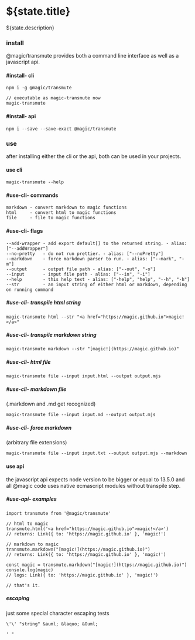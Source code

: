 # ${state.title}

<GitBadges project="@magic/transmute"></GitBadges>

${state.description}

### install

@magic/transmute provides both a command line interface as well as a javascript api.

#### #install- cli

```
npm i -g @magic/transmute

// executable as magic-transmute now
magic-transmute
```

#### #install- api

`npm i --save --save-exact @magic/transmute`

### use

after installing either the cli or the api,
both can be used in your projects.

#### use cli

`magic-transmute --help`

#### #use-cli- commands

```
markdown - convert markdown to magic functions
html     - convert html to magic functions
file     - file to magic functions
```

#### #use-cli- flags

```
--add-wrapper - add export default[] to the returned string. - alias: ["--addWrapper"]
--no-pretty   - do not run prettier. - alias: ["--noPretty"]
--markdown    - force markdown parser to run. - alias: ["--mark", "-m"]
--output      - output file path - alias: ["--out", "-o"]
--input       - input file path - alias: ["--in", "-i"]
--help        - this help text - alias: ["-help", "help", "--h", "-h"]
--str         - an input string of either html or markdown, depending on running command
```

##### #use-cli- transpile html string

`magic-transmute html --str "<a href="https://magic.github.io">magic!</a>"`

##### #use-cli- transpile markdown string

`magic-transmute markdown --str "[magic!](https://magic.github.io)"`

##### #use-cli- html file

`magic-transmute file --input input.html --output output.mjs`

##### #use-cli- markdown file

(.markdown and .md get recognized)

`magic-transmute file --input input.md --output output.mjs`

##### #use-cli- force markdown

(arbitrary file extensions)

`magic-transmute file --input input.txt --output output.mjs --markdown`

#### use api

the javascript api expects node version to be bigger or equal to 13.5.0
and all @magic code uses native ecmascript modules without transpile step.

##### #use-api- examples

```
import transmute from '@magic/transmute'

// html to magic
transmute.html('<a href="https://magic.github.io">magic!</a>')
// returns: Link({ to: 'https://magic.github.io' }, 'magic!')

// markdown to magic
transmute.markdown("[magic!](https://magic.github.io)")
// returns: Link({ to: 'https://magic.github.io' }, 'magic!')

const magic = transmute.markdown("[magic!](https://magic.github.io)")
console.log(magic)
// logs: Link({ to: 'https://magic.github.io' }, 'magic!')

// that's it.
```

##### escaping

just some special character escaping tests

`\'\' "string" &auml; &laquo; &Ouml;`

```
' "
```
